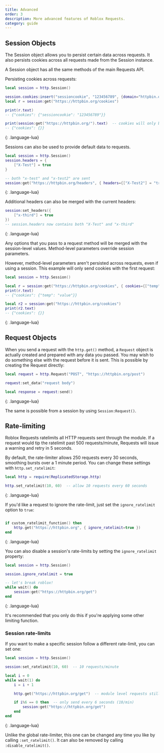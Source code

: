 ```yaml
---
title: Advanced
order: 3
description: More advanced features of Roblox Requests.
category: guide
---
```


## Session Objects

The Session object allows you to persist certain data across requests.
It also persists cookies across all requests made from the Session instance.

A Session object has all the same methods of the main Requests API.

Persisting cookies across requests:
```lua
local session = http.Session()

session.cookies:insert("sessioncookie", "123456789", {domain="httpbin.org", path="/cookies"})  -- add new cookie to httpbin.org/cookies
local r = session:get("https://httpbin.org/cookies")

print(r.text)
-- {"cookies": {"sessioncookie": "123456789"}}

print(session:get("https://httpbin.org/").text)  -- cookies will only be sent to their set path
-- {"cookies": {}}

```
{: .language-lua}

Sessions can also be used to provide default data to requests.

```lua
local session = http.Session()
session.headers = {
	["X-Test"] = true
}

-- both "x-test" and "x-test2" are sent
session:get("https://httpbin.org/headers", { headers={["X-Test2"] = "true"} })
```
{: .language-lua}

Additional headers can also be merged with the current headers:

```lua
session:set_headers({
	["x-third"] = true
})  
-- session.headers now contains both "X-Test" and "x-third"
```
{: .language-lua}

Any options that you pass to a request method will be merged with the session-level values.
Method-level parameters override session parameters.

However, method-level parameters aren't persisted across requests, even if
using a session. This example will only send cookies with the first request:

```lua
local session = http.Session()

local r = session:get("https://httpbin.org/cookies", { cookies={["temp"] = "value"} })
print(r.text)
-- {"cookies": {"temp": "value"}}

local r2 = session:get("https://httpbin.org/cookies")
print(r2.text)
-- {"cookies": {}}
```
{: .language-lua}

## Request Objects

When you send a request with the `http.get()` method, a `Request` object is actually created and
prepared with any data you passed. You may wish to do something else
with the request before it is sent. This is possible by creating the Request directly:

```lua
local request = http.Request("POST", "https://httpbin.org/post")

request:set_data("request body")

local response = request:send()
```
{: .language-lua}

The same is possible from a session by using `Session:Request()`.

## Rate-limiting

Roblox Requests ratelimits all HTTP requests sent through the module. If a request would tip the ratelimit past 500
requests/minute, Requests will issue a warning and retry in 5 seconds.

By default, the rate-limiter allows 250 requests every 30 seconds, smoothing bursts over a 1 minute period.
You can change these settings with `http.set_ratelimit`:

```lua
local http = require(ReplicatedStorage.http)

http.set_ratelimit(10, 60)  -- allow 10 requests every 60 seconds
```
{: .language-lua}

If you'd like a request to ignore the rate-limit, just set the `ignore_ratelimit` option to `true`:

```lua

if custom_ratelimit_function() then
	http.get("https://httpbin.org", { ignore_ratelimit=true })
end
```
{: .language-lua}

You can also disable a session's rate-limits by setting the `ignore_ratelimit` property:

```lua
local session = http.Session()

session.ignore_ratelimit = true

-- let's break roblox!
while wait() do
	session:get("https://httpbin.org/get")
end
```
{: .language-lua}

It's recommended that you only do this if you're applying some other limiting function.

### Session rate-limits

If you want to make a specific session follow a different rate-limit, you can set one:

```lua
local session = http.Session()

session:set_ratelimit(10, 60)  -- 10 requests/minute

local i = 0
while wait(1) do
	i = i + 1

	http.get("https://httpbin.org/get")  -- module level requests still follow normal rate-limit

	if i%6 == 0 then  -- only send every 6 seconds (10/min)
		session:get("https://httpbin.org/get")
	end
end
```
{: .language-lua}

Unlike the global rate-limiter, this one can be changed any time you like by calling `:set_ratelimit()`.
It can also be removed by calling `:disable_ratelimit()`.

